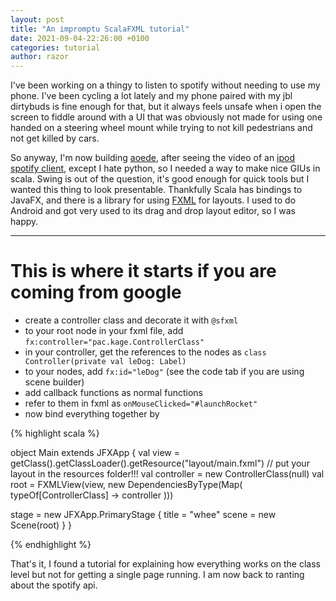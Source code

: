 ```yaml
---
layout: post
title: "An impromptu ScalaFXML tutorial"
date: 2021-09-04-22:26:00 +0100
categories: tutorial
author: razor
---
```


I've been working on a thingy to listen to spotify without needing to use my phone. I've been
cycling a lot lately and my phone paired with my jbl dirtybuds is fine enough for that, but it
always feels unsafe when i open the screen to fiddle around with a UI that was obviously not made
for using one handed on a steering wheel mount while trying to not kill pedestrians and not get killed
by cars.

So anyway, I'm now building [aoede](https://github.com/RazorSh4rk/aoede), after seeing the video of an
 [ipod spotify client](https://github.com/dupontgu/retro-ipod-spotify-client), except I hate python, so
I needed a way to make nice GIUs in scala. Swing is out of the question, it's good enough for quick
tools but I wanted this thing to look presentable. Thankfully Scala has bindings to JavaFX, and there
is a library for using [FXML](https://github.com/vigoo/scalafxml) for layouts. I used to do Android 
and got very used to its drag and drop layout editor, so I was happy.

---

# This is where it starts if you are coming from google

- create a controller class and decorate it with `@sfxml`
- to your root node in your fxml file, add `fx:controller="pac.kage.ControllerClass"`
- in your controller, get the references to the nodes as `class Controller(private val leDog: Label)`
- to your nodes, add `fx:id="leDog"` (see the code tab if you are using scene builder)
- add callback functions as normal functions
- refer to them in fxml as `onMouseClicked="#launchRocket"`
- now bind everything together by 

{% highlight scala %}

object Main extends JFXApp {
  val view = getClass().getClassLoader().getResource("layout/main.fxml")
  // put your layout in the resources folder!!!
  val controller = new ControllerClass(null)
  val root = FXMLView(view, new DependenciesByType(Map(
    typeOf[ControllerClass] -> controller
  )))

  stage = new JFXApp.PrimaryStage {
    title = "whee"
    scene = new Scene(root)
  }
}

{% endhighlight %}

That's it, I found a tutorial for explaining how everything works on the class level but not for getting a single page running. I am now back to ranting about the spotify api.
